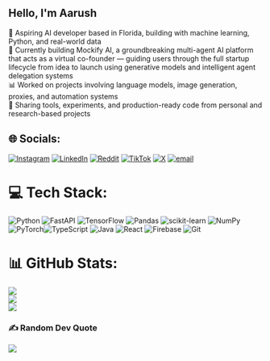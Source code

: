 ## Hello, I'm Aarush
🧠 Aspiring AI developer based in Florida, building with machine learning, Python, and real-world data<br>🚀 Currently building Mockify AI, a groundbreaking multi-agent AI platform that acts as a virtual co-founder — guiding users through the full startup lifecycle from idea to launch using generative models and intelligent agent delegation systems<br>📊 Worked on projects involving language models, image generation, proxies, and automation systems<br>📂 Sharing tools, experiments, and production-ready code from personal and research-based projects<br>


## 🌐 Socials:
[![Instagram](https://img.shields.io/badge/Instagram-%23E4405F.svg?logo=Instagram&logoColor=white)](https://www.instagram.com/mockifyai/) [![LinkedIn](https://img.shields.io/badge/LinkedIn-%230077B5.svg?logo=linkedin&logoColor=white)](https://www.linkedin.com/company/mockify-ai/) [![Reddit](https://img.shields.io/badge/Reddit-%23FF4500.svg?logo=Reddit&logoColor=white)](https://www.reddit.com/user/ProfessionalCap6804/) [![TikTok](https://img.shields.io/badge/TikTok-%23000000.svg?logo=TikTok&logoColor=white)](https://tiktok.com/@mockifyai) [![X](https://img.shields.io/badge/X-black.svg?logo=X&logoColor=white)](https://x.com/MockifyAI_team) [![email](https://img.shields.io/badge/Email-D14836?logo=gmail&logoColor=white)](mailto:mockifyai.team@gmail.com) 

# 💻 Tech Stack:
![Python](https://img.shields.io/badge/python-3670A0?style=for-the-badge&logo=python&logoColor=ffdd54) ![FastAPI](https://img.shields.io/badge/FastAPI-005571?style=for-the-badge&logo=fastapi) ![TensorFlow](https://img.shields.io/badge/TensorFlow-%23FF6F00.svg?style=for-the-badge&logo=TensorFlow&logoColor=white) ![Pandas](https://img.shields.io/badge/pandas-%23150458.svg?style=for-the-badge&logo=pandas&logoColor=white) ![scikit-learn](https://img.shields.io/badge/scikit--learn-%23F7931E.svg?style=for-the-badge&logo=scikit-learn&logoColor=white) ![NumPy](https://img.shields.io/badge/numpy-%23013243.svg?style=for-the-badge&logo=numpy&logoColor=white) ![PyTorch](https://img.shields.io/badge/PyTorch-%23EE4C2C.svg?style=for-the-badge&logo=PyTorch&logoColor=white)![TypeScript](https://img.shields.io/badge/typescript-%23007ACC.svg?style=for-the-badge&logo=typescript&logoColor=white) ![Java](https://img.shields.io/badge/java-%23ED8B00.svg?style=for-the-badge&logo=openjdk&logoColor=white) ![React](https://img.shields.io/badge/react-%2320232a.svg?style=for-the-badge&logo=react&logoColor=%2361DAFB) ![Firebase](https://img.shields.io/badge/firebase-a08021?style=for-the-badge&logo=firebase&logoColor=ffcd34) ![Git](https://img.shields.io/badge/git-%23F05033.svg?style=for-the-badge&logo=git&logoColor=white)
# 📊 GitHub Stats:
![](https://github-readme-stats.vercel.app/api?username=aarush-verma16&theme=midnight-purple&hide_border=false&include_all_commits=true&count_private=false)<br/>
![](https://nirzak-streak-stats.vercel.app/?user=aarush-verma16&theme=midnight-purple&hide_border=false)<br/>
![](https://github-readme-stats.vercel.app/api/top-langs/?username=aarush-verma16&theme=midnight-purple&hide_border=false&include_all_commits=true&count_private=false&layout=compact)

### ✍️ Random Dev Quote
![](https://quotes-github-readme.vercel.app/api?type=horizontal&theme=radical)

<!-- Proudly created with GPRM ( https://gprm.itsvg.in ) -->
